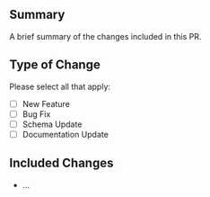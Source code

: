 ## Summary

A brief summary of the changes included in this PR.

## Type of Change

Please select all that apply:

- [ ] New Feature
- [ ] Bug Fix
- [ ] Schema Update
- [ ] Documentation Update

## Included Changes

- ...
